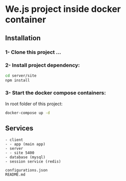 # We.js project inside docker container

## Installation

### 1- Clone this project ...

### 2- Install project dependency:
```sh
cd server/site
npm install
```

### 3- Start the docker compose containers:
In root folder of this project:
```sh
docker-compose up -d
```

## Services

```
- client
- - app (main app)
- server
- - site 5400
- database (mysql)
- session service (redis)

configurations.json
README.md
```
